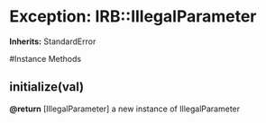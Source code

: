 # Exception: IRB::IllegalParameter
**Inherits:** StandardError
    




#Instance Methods
## initialize(val) [](#method-i-initialize)

**@return** [IllegalParameter] a new instance of IllegalParameter

